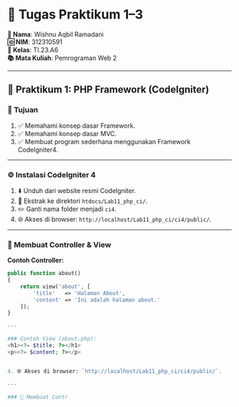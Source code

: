 # 📘 Tugas Praktikum 1–3

**👤 Nama**: Wishnu Aqbil Ramadani  
**🆔 NIM**: 312310591  
**🏫 Kelas**: TI.23.A6  
**📚 Mata Kuliah**: Pemrograman Web 2

---

## 🧪 Praktikum 1: PHP Framework (CodeIgniter)

### 🎯 Tujuan
1. ✅ Memahami konsep dasar Framework.
2. ✅ Memahami konsep dasar MVC.
3. ✅ Membuat program sederhana menggunakan Framework CodeIgniter4.

---

### ⚙️ Instalasi CodeIgniter 4
1. ⬇️ Unduh dari website resmi CodeIgniter.
2. 📂 Ekstrak ke direktori `htdocs/Lab11_php_ci/`.
3. ✏️ Ganti nama folder menjadi `ci4`.
4. 🌐 Akses di browser: `http://localhost/Lab11_php_ci/ci4/public/`.

---

### 🧠 Membuat Controller & View

**Contoh Controller:**
```php
public function about()
{
    return view('about', [
        'title'   => 'Halaman About',
        'content' => 'Ini adalah halaman about.'
    ]);
}

---

### Contoh View (about.php):
<h1><?= $title; ?></h1>
<p><?= $content; ?></p>


4. 🌐 Akses di browser: `http://localhost/Lab11_php_ci/ci4/public/`.

---

### 🧠 Membuat Contr

